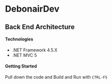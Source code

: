 # DebonairDev

## Back End Architecture
#### Technologies
* .NET Framework 4.5.X
* .NET MVC 5

#### Getting Started
Pull down the code and Build and Run with `CTRL-F5`
